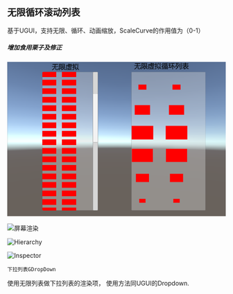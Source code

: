 ## 无限循环滚动列表

基于UGUI，支持无限、循环、动画缩放，ScaleCurve的作用值为（0-1）

##### 增加食用栗子及修正

![](Screenshot/4.png)

![](https://github.com/garsonlab/ScrollView/raw/master/Screenshot/1.png "屏幕渲染")

![](https://github.com/garsonlab/ScrollView/raw/master/Screenshot/2.png "Hierarchy")

![](https://github.com/garsonlab/ScrollView/raw/master/Screenshot/3.png "Inspector")


    下拉列表GDropDown
使用无限列表做下拉列表的渲染项， 使用方法同UGUI的Dropdown.